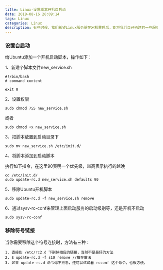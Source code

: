 ```yaml
---
title: Linux-设置脚本开机自启动
date: 2018-08-16 20:09:14
tags: Linux
categories: Linux
description: 有些时候，我们希望Linux服务器在宕机重启后，能将我们自己搭建的一些服务自动启动起来，这里，通过简单的一篇博文，记录自己怎么实现的开机自启动的。
---
```


### 设置自启动

给Ubuntu添加一个开机启动脚本，操作如下：

1、新建个脚本文件new_service.sh

```
#!/bin/bash
# command content
  
exit 0
```

2、设置权限
```
sudo chmod 755 new_service.sh
```

或者
```
sudo chmod +x new_service.sh
```

3、把脚本放置到启动目录下
```
sudo mv new_service.sh /etc/init.d/
```

4、将脚本添加到启动脚本

执行如下指令，在这里90表明一个优先级，越高表示执行的越晚
```
cd /etc/init.d/
sudo update-rc.d new_service.sh defaults 90
```

5、移除Ubuntu开机脚本
```
sudo update-rc.d -f new_service.sh remove
```

6、通过sysv-rc-conf来管理上面启动服务的启动级别等，还是开机不启动
```
sudo sysv-rc-conf 
```

<!--more-->

### 移除符号链接
当你需要移除这个符号连接时，方法有三种：
```
1. 直接到 /etc/rc2.d 下删掉相应的链接，当然不是最好的方法
2. $ update-rc.d -f s10 remove //推荐做法
3. 如果 update-rc.d 命令你不熟悉，还可以试试看 rcconf 这个命令，也很方便。
```
